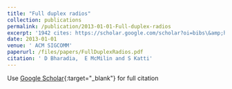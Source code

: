 ```yaml
---
title: "Full duplex radios"
collection: publications
permalink: /publication/2013-01-01-Full-duplex-radios
excerpt: '1942 cites: https://scholar.google.com/scholar?oi=bibs\&amp;hl=en\&amp;cites=12399399471434081038'
date: 2013-01-01
venue: ' ACM SIGCOMM'
paperurl: /files/papers/FullDuplexRadios.pdf 
citation: ' D Bharadia,  E McMilin and S Katti'
---
```


Use [Google Scholar](https://scholar.google.com/scholar?q=Full+duplex+radios){:target="_blank"} for full citation
